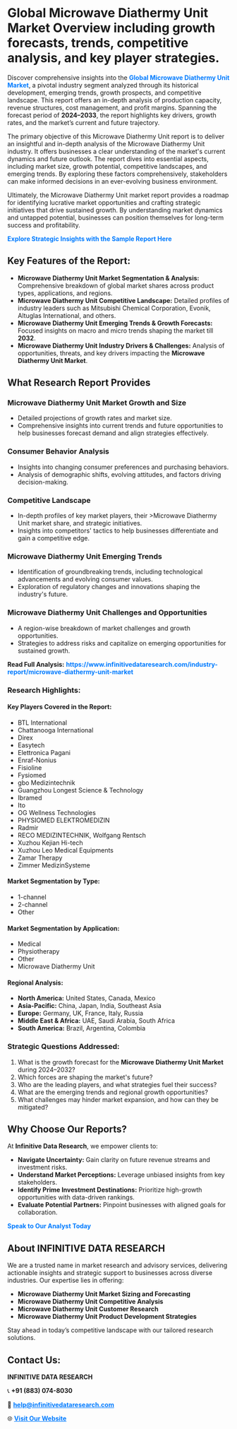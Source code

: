 <h1>Global Microwave Diathermy Unit Market Overview including growth forecasts, trends, competitive analysis, and key player strategies.</h1>
<p>
Discover comprehensive insights into the 
<a href="https://www.infinitivedataresearch.com/industry-report/microwave-diathermy-unit-market" rel="dofollow" style="color: #007BFF; text-decoration: none;"><strong>Global Microwave Diathermy Unit Market</strong></a>, a pivotal industry segment analyzed through its historical development, emerging trends, growth prospects, and competitive landscape. This report offers an in-depth analysis of production capacity, revenue structures, cost management, and profit margins. Spanning the forecast period of <strong>2024–2033</strong>, the report highlights key drivers, growth rates, and the market’s current and future trajectory.
</p>
<p>
The primary objective of this Microwave Diathermy Unit report is to deliver an insightful and in-depth analysis of the Microwave Diathermy Unit industry. It offers businesses a clear understanding of the market's current dynamics and future outlook. The report dives into essential aspects, including market size, growth potential, competitive landscapes, and emerging trends. By exploring these factors comprehensively, stakeholders can make informed decisions in an ever-evolving business environment.
</p>
<p>
Ultimately, the Microwave Diathermy Unit market report provides a roadmap for identifying lucrative market opportunities and crafting strategic initiatives that drive sustained growth. By understanding market dynamics and untapped potential, businesses can position themselves for long-term success and profitability.
</p>
<p>
<a href="https://www.infinitivedataresearch.com/request-sample/reportId=103873" style="color: #007BFF; text-decoration: none;"><strong>Explore Strategic Insights with the Sample Report Here</strong></a>
</p>

<h2>Key Features of the Report:</h2>
<ul>
<li><strong>Microwave Diathermy Unit Market Segmentation & Analysis:</strong> Comprehensive breakdown of global market shares across product types, applications, and regions.</li>
<li><strong>Microwave Diathermy Unit Competitive Landscape:</strong> Detailed profiles of industry leaders such as Mitsubishi Chemical Corporation, Evonik, Altuglas International, and others.</li>
<li><strong>Microwave Diathermy Unit Emerging Trends & Growth Forecasts:</strong> Focused insights on macro and micro trends shaping the market till <strong>2032</strong>.</li>
<li><strong>Microwave Diathermy Unit Industry Drivers & Challenges:</strong> Analysis of opportunities, threats, and key drivers impacting the <strong>Microwave Diathermy Unit Market</strong>.</li>
</ul>

<h2>What Research Report Provides</h2>
<h3>Microwave Diathermy Unit Market Growth and Size</h3>
<ul>
<li>Detailed projections of growth rates and market size.</li>
<li>Comprehensive insights into current trends and future opportunities to help businesses forecast demand and align strategies effectively.</li>
</ul>

<h3>Consumer Behavior Analysis</h3>
<ul>
<li>Insights into changing consumer preferences and purchasing behaviors.</li>
<li>Analysis of demographic shifts, evolving attitudes, and factors driving decision-making.</li>
</ul>

<h3>Competitive Landscape</h3>
<ul>
<li>In-depth profiles of key market players, their >Microwave Diathermy Unit market share, and strategic initiatives.</li>
<li>Insights into competitors' tactics to help businesses differentiate and gain a competitive edge.</li>
</ul>

<h3>Microwave Diathermy Unit Emerging Trends</h3>
<ul>
<li>Identification of groundbreaking trends, including technological advancements and evolving consumer values.</li>
<li>Exploration of regulatory changes and innovations shaping the industry's future.</li>
</ul>

<h3>Microwave Diathermy Unit Challenges and Opportunities</h3>
<ul>
<li>A region-wise breakdown of market challenges and growth opportunities.</li>
<li>Strategies to address risks and capitalize on emerging opportunities for sustained growth.</li>
</ul>
<p><strong>Read Full Analysis:</strong> <a href="https://www.infinitivedataresearch.com/industry-report/microwave-diathermy-unit-market" rel="dofollow" style="color: #007BFF; text-decoration: none;"><strong>https://www.infinitivedataresearch.com/industry-report/microwave-diathermy-unit-market</strong></a></p>
<h3>Research Highlights:</h3>
<h4>Key Players Covered in the Report:</h4>
<ul><li>BTL International</li><li>Chattanooga International</li><li>Direx</li><li>Easytech</li><li>Elettronica Pagani</li><li>Enraf-Nonius</li><li>Fisioline</li><li>Fysiomed</li><li>gbo Medizintechnik</li><li>Guangzhou Longest Science &amp; Technology</li><li>Ibramed</li><li>Ito</li><li>OG Wellness Technologies</li><li>PHYSIOMED ELEKTROMEDIZIN</li><li>Radmir</li><li>RECO MEDIZINTECHNIK, Wolfgang Rentsch</li><li>Xuzhou Kejian Hi-tech</li><li>Xuzhou Leo Medical Equipments</li><li>Zamar Therapy</li><li>Zimmer MedizinSysteme</li></ul>
<h4>Market Segmentation by Type:</h4>
<ul><li>1-channel</li><li>2-channel</li><li>Other</li></ul>
<h4>Market Segmentation by Application:</h4>
<ul><li>Medical</li><li>Physiotherapy</li><li>Other</li><li>Microwave Diathermy Unit</li></ul>

<h4>Regional Analysis:</h4>
<ul>
<li><strong>North America:</strong> United States, Canada, Mexico</li>
<li><strong>Asia-Pacific:</strong> China, Japan, India, Southeast Asia</li>
<li><strong>Europe:</strong> Germany, UK, France, Italy, Russia</li>
<li><strong>Middle East & Africa:</strong> UAE, Saudi Arabia, South Africa</li>
<li><strong>South America:</strong> Brazil, Argentina, Colombia</li>
</ul>

<h3>Strategic Questions Addressed:</h3>
<ol>
<li>What is the growth forecast for the <strong>Microwave Diathermy Unit Market</strong> during 2024–2032?</li>
<li>Which forces are shaping the market's future?</li>
<li>Who are the leading players, and what strategies fuel their success?</li>
<li>What are the emerging trends and regional growth opportunities?</li>
<li>What challenges may hinder market expansion, and how can they be mitigated?</li>
</ol>

<h2>Why Choose Our Reports?</h2>
<p>At <strong>Infinitive Data Research</strong>, we empower clients to:</p>
<ul>
<li><strong>Navigate Uncertainty:</strong> Gain clarity on future revenue streams and investment risks.</li>
<li><strong>Understand Market Perceptions:</strong> Leverage unbiased insights from key stakeholders.</li>
<li><strong>Identify Prime Investment Destinations:</strong> Prioritize high-growth opportunities with data-driven rankings.</li>
<li><strong>Evaluate Potential Partners:</strong> Pinpoint businesses with aligned goals for collaboration.</li>
</ul>
<p><a href="https://www.infinitivedataresearch.com/industry-report/microwave-diathermy-unit-market" rel="dofollow" style="color: #007BFF; text-decoration: none;"><strong>Speak to Our Analyst Today</strong></a></p>

<h2>About INFINITIVE DATA RESEARCH</h2>
<p>We are a trusted name in market research and advisory services, delivering actionable insights and strategic support to businesses across diverse industries. Our expertise lies in offering:</p>
<ul>
<li><strong>Microwave Diathermy Unit Market Sizing and Forecasting</strong></li>
<li><strong>Microwave Diathermy Unit Competitive Analysis</strong></li>
<li><strong>Microwave Diathermy Unit Customer Research</strong></li>
<li><strong>Microwave Diathermy Unit Product Development Strategies</strong></li>
</ul>
<p>Stay ahead in today’s competitive landscape with our tailored research solutions.</p>

<h2>Contact Us:</h2>
<p><strong>INFINITIVE DATA RESEARCH</strong></p>
<p>📞 <strong>+91 (883) 074-8030</strong></p>
<p>📧 <strong><a href="mailto:help@infinitivedataresearch.com" style="color: #007BFF;">help@infinitivedataresearch.com</a></strong></p>
<p>🌐 <strong><a href="https://www.infinitivedataresearch.com" rel="dofollow" style="color: #007BFF;">Visit Our Website</a></strong></p>